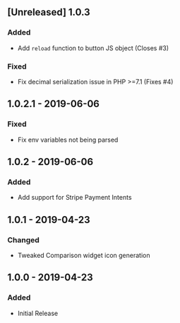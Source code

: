 ## [Unreleased] 1.0.3
### Added
- Add `reload` function to button JS object (Closes #3)

### Fixed
- Fix decimal serialization issue in PHP >=7.1 (Fixes #4) 

## 1.0.2.1 - 2019-06-06
### Fixed
- Fix env variables not being parsed

## 1.0.2 - 2019-06-06
### Added
- Add support for Stripe Payment Intents

## 1.0.1 - 2019-04-23
### Changed
- Tweaked Comparison widget icon generation

## 1.0.0 - 2019-04-23
### Added
- Initial Release